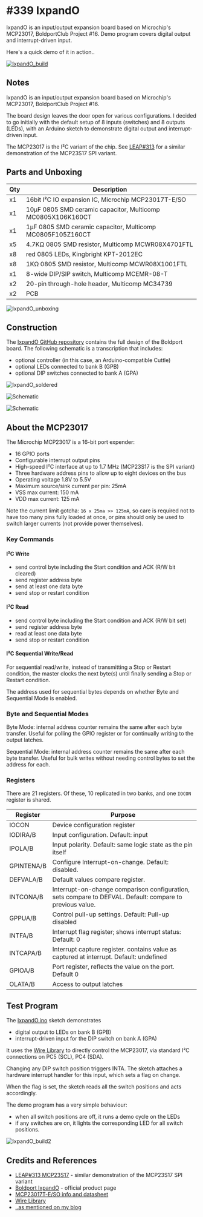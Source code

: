 # #339 IxpandO

IxpandO is an input/output expansion board based on Microchip's MCP23017, BoldportClub Project #16.
Demo program covers digital output and interrupt-driven input.

Here's a quick demo of it in action..

[![IxpandO_build](./assets/IxpandO_build.jpg?raw=true)](https://www.youtube.com/watch?v=hQaYeF7REU8)

## Notes

IxpandO is an input/output expansion board based on Microchip's MCP23017, BoldportClub Project #16.

The board design leaves the door open for various configurations.
I decided to go initially with the default setup of 8 inputs (switches) and 8 outputs (LEDs),
with an Arduino sketch to demonstrate digital output and interrupt-driven input.

The MCP23017 is the I²C variant of the chip.
See [LEAP#313](../../Electronics101/MCP23S17) for a similar demonstration of the MCP23S17 SPI variant.

## Parts and Unboxing

| Qty | Description                                                 |
|-----|-------------------------------------------------------------|
|  x1 | 16bit I²C IO expansion IC, Microchip MCP23017T-E/SO         |
|  x1 | 10µF 0805 SMD ceramic capacitor, Multicomp MC0805X106K160CT |
|  x1 | 1µF 0805 SMD ceramic capacitor, Multicomp MC0805F105Z160CT  |
|  x5 | 4.7KΩ 0805 SMD resistor, Multicomp MCWR08X4701FTL           |
|  x8 | red 0805 LEDs, Kingbright KPT-2012EC                        |
|  x8 | 1KΩ 0805 SMD resistor, Multicomp MCWR08X1001FTL             |
|  x1 | 8-wide DIP/SIP switch, Multicomp MCEMR-08-T                 |
|  x2 | 20-pin through-hole header, Multicomp MC34739               |
|  x2 | PCB                                                         |

![IxpandO_unboxing](./assets/IxpandO_unboxing.jpg?raw=true)


## Construction

The [IxpandO GitHub repository](https://github.com/boldport/ixpando) contains the full design of the Boldport board.
The following schematic is a transcription that includes:

* optional controller (in this case, an Arduino-compatible Cuttle)
* optional LEDs connected to bank B (GPB)
* optional DIP switches connected to bank A (GPA)

![IxpandO_soldered](./assets/IxpandO_soldered.jpg?raw=true)

![Schematic](./assets/IxpandO_schematic.jpg?raw=true)

![Schematic](./assets/IxpandO_bb.jpg?raw=true)


## About the MCP23017

The Microchip MCP23017 is a 16-bit port expender:

* 16 GPIO ports
* Configurable interrupt output pins
* High-speed I²C interface at up to 1.7 MHz (MCP23S17 is the SPI variant)
* Three hardware address pins to allow up to eight devices on the bus
* Operating voltage 1.8V to 5.5V
* Maximum source/sink current per pin: 25mA
* VSS max current: 150 mA
* VDD max current: 125 mA

Note the current limit gotcha: `16 x 25ma >> 125mA`, so care is required not to have too many pins fully loaded at once, or pins should only be used to switch larger currents (not provide power themselves).

### Key Commands

#### I²C Write

* send control byte including the Start condition and ACK (R/W bit cleared)
* send register address byte
* send at least one data byte
* send stop or restart condition

#### I²C Read

* send control byte including the Start condition and ACK (R/W bit set)
* send register address byte
* read at least one data byte
* send stop or restart condition

#### I²C Sequential Write/Read

For sequential read/write, instead of transmitting a Stop or Restart condition,
the master clocks the next byte(s) until finally sending a Stop or Restart condition.

The address used for sequential bytes depends on whether Byte and Sequential Mode is enabled.

### Byte and Sequential Modes

Byte Mode: internal address counter remains the same after each byte transfer.
Useful for polling the GPIO register or for continually writing to the output latches.

Sequential Mode: internal address counter remains the same after each byte transfer.
Useful for bulk writes without needing control bytes to set the address for each.

### Registers

There are 21 registers. Of these, 10 replicated in two banks, and one `IOCON` register is shared.


| Register   | Purpose                                                                                                   |
|------------|-----------------------------------------------------------------------------------------------------------|
| IOCON      | Device configuration register                                                                             |
| IODIRA/B   | Input configuration. Default: input                                                                       |
| IPOLA/B    | Input polarity. Default: same logic state as the pin itself                                               |
| GPINTENA/B | Configure Interrupt-on-change. Default: disabled.                                                         |
| DEFVALA/B  | Default values compare register.                                                                          |
| INTCONA/B  | Interrupt-on-change comparison configuration, sets compare to DEFVAL. Default: compare to previous value. |
| GPPUA/B    | Control pull-up settings. Default: Pull-up disabled                                                       |
| INTFA/B    | Interrupt flag register; shows interrupt status: Default: 0                                               |
| INTCAPA/B  | Interrupt capture register. contains value as captured at interrupt. Default: undefined                   |
| GPIOA/B    | Port register, reflects the value on the port. Default 0                                                  |
| OLATA/B    | Access to output latches                                                                                  |


## Test Program

The [IxpandO.ino](./IxpandO.ino) sketch demonstrates

* digital output to LEDs on bank B (GPB)
* interrupt-driven input for the DIP switch on bank A (GPA)

It uses the [Wire Library](https://www.arduino.cc/en/Reference/Wire) to directly control the MCP23017,
via standard I²C connections on PC5 (SCL), PC4 (SDA).

Changing any DIP switch position triggers INTA.
The sketch attaches a hardware interrupt handler for this input, which sets a flag on change.

When the flag is set, the sketch reads all the switch positions and acts accordingly.

The demo program has a very simple behaviour:

* when all switch positions are off, it runs a demo cycle on the LEDs
* if any switches are on, it lights the corresponding LED for all switch positions.


![IxpandO_build2](./assets/IxpandO_build2.jpg?raw=true)

## Credits and References

* [LEAP#313 MCP23S17](../../Electronics101/MCP23S17) - similar demonstration of the MCP23S17 SPI variant
* [Boldport IxpandO](https://www.boldport.com/products/ixpando) - official product page
* [MCP23017T-E/SO info and datasheet](http://www.microchip.com/wwwproducts/en/MCP23017)
* [Wire Library](https://www.arduino.cc/en/Reference/Wire)
* [..as mentioned on my blog](https://blog.tardate.com/2017/09/leap340-boldport-club-ixpando.html)

